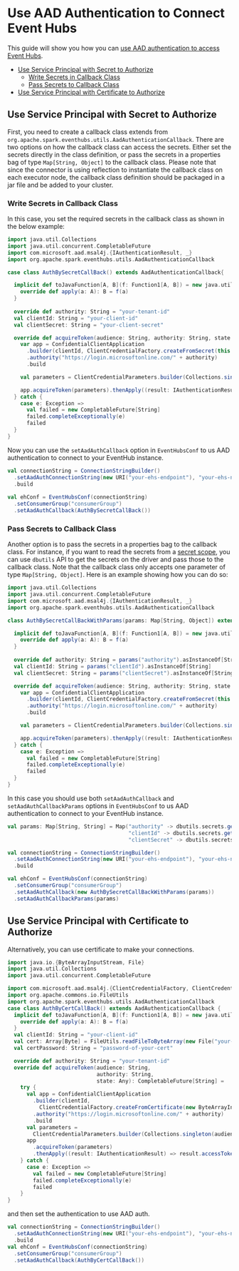 # Use AAD Authentication to Connect Event Hubs
This guide will show you how you can 
<a href="https://docs.microsoft.com/en-us/azure/event-hubs/authenticate-application" target="_blank">use AAD authentication to access Event Hubs</a>.

* [Use Service Principal with Secret to Authorize](#use-service-principal-with-secret-to-authorize)
  * [Write Secrets in Callback Class](#write-secrets-in-callback-class)
  * [Pass Secrets to Callback Class](#pass-secrets-to-callback-class)
* [Use Service Principal with Certificate to Authorize](#use-service-principal-with-certificate-to-authorize)


## Use Service Principal with Secret to Authorize
First, you need to create a callback class extends from `org.apache.spark.eventhubs.utils.AadAuthenticationCallback`. There are two options on how the callback class can access the secrets. Either set the secrets directly in the class definition, or pass the secrets in a properties bag of type `Map[String, Object]` to the callback class.
Please note that since the connector is using reflection to instantiate the callback class on each executor node, the callback class definition should be packaged in a jar file and be added to your cluster.

### Write Secrets in Callback Class
In this case, you set the required secrets in the callback class as shown in the below example:

```scala
import java.util.Collections
import java.util.concurrent.CompletableFuture
import com.microsoft.aad.msal4j.{IAuthenticationResult, _}
import org.apache.spark.eventhubs.utils.AadAuthenticationCallback

case class AuthBySecretCallBack() extends AadAuthenticationCallback{

  implicit def toJavaFunction[A, B](f: Function1[A, B]) = new java.util.function.Function[A, B] {
    override def apply(a: A): B = f(a)
  }
  
  override def authority: String = "your-tenant-id"
  val clientId: String = "your-client-id"
  val clientSecret: String = "your-client-secret"

  override def acquireToken(audience: String, authority: String, state: Any): CompletableFuture[String] = try {
    var app = ConfidentialClientApplication
      .builder(clientId, ClientCredentialFactory.createFromSecret(this.clientSecret))
      .authority("https://login.microsoftonline.com/" + authority)
      .build

    val parameters = ClientCredentialParameters.builder(Collections.singleton(audience + ".default")).build

    app.acquireToken(parameters).thenApply((result: IAuthenticationResult) => result.accessToken())
  } catch {
    case e: Exception =>
      val failed = new CompletableFuture[String]
      failed.completeExceptionally(e)
      failed
  }
}
```

Now you can use the `setAadAuthCallback` option in `EventHubsConf` to us AAD authentication to connect to your EventHub instance.

```scala
val connectionString = ConnectionStringBuilder()
  .setAadAuthConnectionString(new URI("your-ehs-endpoint"), "your-ehs-name")
  .build
  
val ehConf = EventHubsConf(connectionString)
  .setConsumerGroup("consumerGroup")
  .setAadAuthCallback(AuthBySecretCallBack())
```


### Pass Secrets to Callback Class
Another option is to pass the secrets in a properties bag to the callback class. For instance, if you want to read the secrets from a [secret scope](https://docs.microsoft.com/en-us/azure/databricks/security/secrets/secret-scopes), you can use `dbutils` API to get the secrets on the driver and pass those to the callback class. Note that the callback class only accepts one parameter of type `Map[String, Object]`.
Here is an example showing how you can do so:

```scala
import java.util.Collections
import java.util.concurrent.CompletableFuture
import com.microsoft.aad.msal4j.{IAuthenticationResult, _}
import org.apache.spark.eventhubs.utils.AadAuthenticationCallback

class AuthBySecretCallBackWithParams(params: Map[String, Object]) extends AadAuthenticationCallback{

  implicit def toJavaFunction[A, B](f: Function1[A, B]) = new java.util.function.Function[A, B] {
    override def apply(a: A): B = f(a)
  }
  
  override def authority: String = params("authority").asInstanceOf[String]
  val clientId: String = params("clientId").asInstanceOf[String]
  val clientSecret: String = params("clientSecret").asInstanceOf[String]

  override def acquireToken(audience: String, authority: String, state: Any): CompletableFuture[String] = try {
    var app = ConfidentialClientApplication
      .builder(clientId, ClientCredentialFactory.createFromSecret(this.clientSecret))
      .authority("https://login.microsoftonline.com/" + authority)
      .build

    val parameters = ClientCredentialParameters.builder(Collections.singleton(audience + ".default")).build

    app.acquireToken(parameters).thenApply((result: IAuthenticationResult) => result.accessToken())
  } catch {
    case e: Exception =>
      val failed = new CompletableFuture[String]
      failed.completeExceptionally(e)
      failed
  }
}
```

In this case you should use both `setAadAuthCallback` and `setAadAuthCallbackParams` options in `EventHubsConf` to us AAD authentication to connect to your EventHub instance.

```scala
val params: Map[String, String] = Map("authority" -> dbutils.secrets.get(scope = "nykvsecrets", key = "ehaadtesttenantid"),
									  "clientId" -> dbutils.secrets.get(scope = "nykvsecrets", key = "ehaadtestclientid"),
									  "clientSecret" -> dbutils.secrets.get(scope = "nykvsecrets", key = "ehaadtestclientsecret"))

val connectionString = ConnectionStringBuilder()
  .setAadAuthConnectionString(new URI("your-ehs-endpoint"), "your-ehs-name")
  .build

val ehConf = EventHubsConf(connectionString)
  .setConsumerGroup("consumerGroup")
  .setAadAuthCallback(new AuthBySecretCallBackWithParams(params))
  .setAadAuthCallbackParams(params)
```


## Use Service Principal with Certificate to Authorize

Alternatively, you can use certificate to make your connections.

```scala
import java.io.{ByteArrayInputStream, File}
import java.util.Collections
import java.util.concurrent.CompletableFuture

import com.microsoft.aad.msal4j.{ClientCredentialFactory, ClientCredentialParameters, ConfidentialClientApplication, IAuthenticationResult}
import org.apache.commons.io.FileUtils
import org.apache.spark.eventhubs.utils.AadAuthenticationCallback
case class AuthByCertCallBack() extends AadAuthenticationCallback {
  implicit def toJavaFunction[A, B](f: Function1[A, B]) = new java.util.function.Function[A, B] {
    override def apply(a: A): B = f(a)
  }
  val clientId: String = "your-client-id"
  val cert: Array[Byte] = FileUtils.readFileToByteArray(new File("your-cert-local-path"))
  val certPassword: String = "password-of-your-cert"

  override def authority: String = "your-tenant-id"
  override def acquireToken(audience: String,
                            authority: String,
                            state: Any): CompletableFuture[String] =
    try {
      val app = ConfidentialClientApplication
        .builder(clientId,
          ClientCredentialFactory.createFromCertificate(new ByteArrayInputStream(cert), certPassword))
        .authority("https://login.microsoftonline.com/" + authority)
        .build
      val parameters =
        ClientCredentialParameters.builder(Collections.singleton(audience + ".default")).build
      app
        .acquireToken(parameters)
        .thenApply((result: IAuthenticationResult) => result.accessToken())
    } catch {
      case e: Exception =>
        val failed = new CompletableFuture[String]
        failed.completeExceptionally(e)
        failed
    }
}
```
and then set the authentication to use AAD auth.
```scala
val connectionString = ConnectionStringBuilder()
  .setAadAuthConnectionString(new URI("your-ehs-endpoint"), "your-ehs-name")
  .build
val ehConf = EventHubsConf(connectionString)
  .setConsumerGroup("consumerGroup")
  .setAadAuthCallback(AuthByCertCallBack())
```
